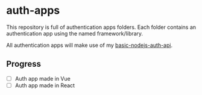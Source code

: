 # auth-apps

This repository is full of authentication apps folders. Each folder contains an authentication app using the named framework/library.

All authentication apps will make use of my [basic-nodejs-auth-api](https://github.com/CodingWithNuke/basic-nodejs-auth-api).

## Progress

- [ ] Auth app made in Vue
- [ ] Auth app made in React